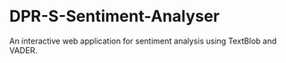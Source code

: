 # DPR-S-Sentiment-Analyser
An interactive web application for sentiment analysis using TextBlob and VADER.
